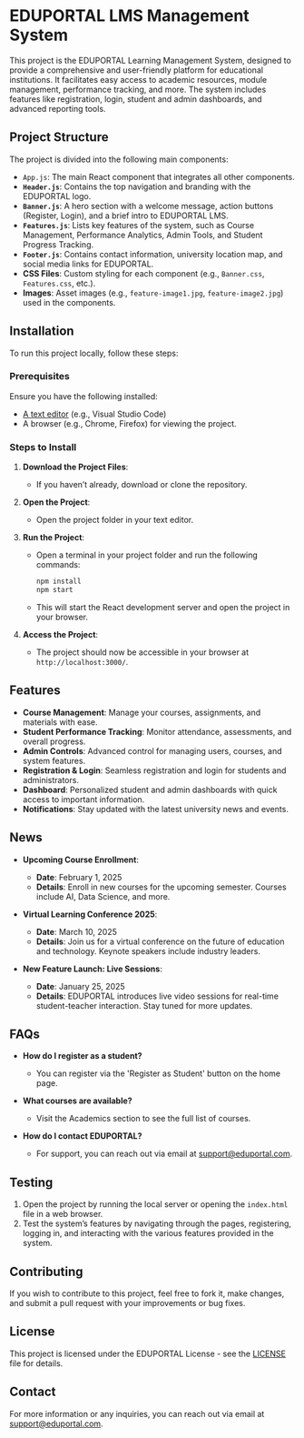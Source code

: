 # EDUPORTAL LMS Management System

This project is the EDUPORTAL Learning Management System, designed to provide a comprehensive and user-friendly platform for educational institutions. It facilitates easy access to academic resources, module management, performance tracking, and more. The system includes features like registration, login, student and admin dashboards, and advanced reporting tools.

## Project Structure

The project is divided into the following main components:

- `App.js`: The main React component that integrates all other components.
- **`Header.js`**: Contains the top navigation and branding with the EDUPORTAL logo.
- **`Banner.js`**: A hero section with a welcome message, action buttons (Register, Login), and a brief intro to EDUPORTAL LMS.
- **`Features.js`**: Lists key features of the system, such as Course Management, Performance Analytics, Admin Tools, and Student Progress Tracking.
- **`Footer.js`**: Contains contact information, university location map, and social media links for EDUPORTAL.
- **CSS Files**: Custom styling for each component (e.g., `Banner.css`, `Features.css`, etc.).
- **Images**: Asset images (e.g., `feature-image1.jpg`, `feature-image2.jpg`) used in the components.

## Installation

To run this project locally, follow these steps:

### Prerequisites

Ensure you have the following installed:

- [A text editor](https://code.visualstudio.com/) (e.g., Visual Studio Code)
- A browser (e.g., Chrome, Firefox) for viewing the project.

### Steps to Install

1. **Download the Project Files**:
   - If you haven’t already, download or clone the repository.

2. **Open the Project**:
   - Open the project folder in your text editor.

3. **Run the Project**:
   - Open a terminal in your project folder and run the following commands:

     ```bash
     npm install
     npm start
     ```

   - This will start the React development server and open the project in your browser.
   
4. **Access the Project**:
   - The project should now be accessible in your browser at `http://localhost:3000/`.

## Features

- **Course Management**: Manage your courses, assignments, and materials with ease.
- **Student Performance Tracking**: Monitor attendance, assessments, and overall progress.
- **Admin Controls**: Advanced control for managing users, courses, and system features.
- **Registration & Login**: Seamless registration and login for students and administrators.
- **Dashboard**: Personalized student and admin dashboards with quick access to important information.
- **Notifications**: Stay updated with the latest university news and events.
  
## News

- **Upcoming Course Enrollment**: 
  - **Date**: February 1, 2025
  - **Details**: Enroll in new courses for the upcoming semester. Courses include AI, Data Science, and more.

- **Virtual Learning Conference 2025**:
  - **Date**: March 10, 2025
  - **Details**: Join us for a virtual conference on the future of education and technology. Keynote speakers include industry leaders.

- **New Feature Launch: Live Sessions**:
  - **Date**: January 25, 2025
  - **Details**: EDUPORTAL introduces live video sessions for real-time student-teacher interaction. Stay tuned for more updates.

## FAQs

- **How do I register as a student?**
  - You can register via the 'Register as Student' button on the home page.

- **What courses are available?**
  - Visit the Academics section to see the full list of courses.

- **How do I contact EDUPORTAL?**
  - For support, you can reach out via email at [support@eduportal.com](mailto:support@eduportal.com).

## Testing

1. Open the project by running the local server or opening the `index.html` file in a web browser.
2. Test the system’s features by navigating through the pages, registering, logging in, and interacting with the various features provided in the system.

## Contributing

If you wish to contribute to this project, feel free to fork it, make changes, and submit a pull request with your improvements or bug fixes.

## License

This project is licensed under the EDUPORTAL License - see the [LICENSE](LICENSE) file for details.

## Contact

For more information or any inquiries, you can reach out via email at [support@eduportal.com](mailto:support@eduportal.com).
